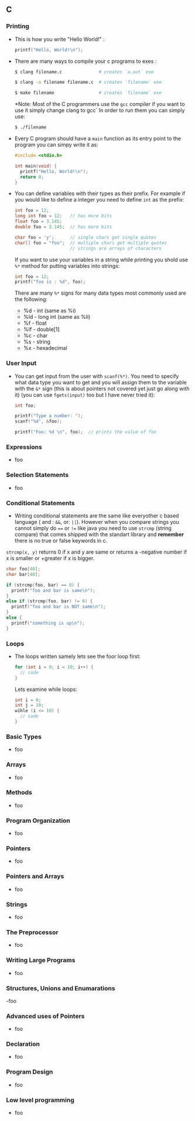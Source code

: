 ## C

### Printing

- This is how you write "Hello World!" :
  ```c
  printf("Hello, World!\n");
  ```
  
- There are many ways to compile your c programs to exes :
  ```bash
  $ clang filename.c              # creates `a.out` exe
  
  $ clang -o filename filename.c  # creates `filename` exe 
  
  $ make filename                 # creates `filename` exe
  ```
  *Note: Most of the C programmers use the `gcc` compiler if you want to use it simply change clang to gcc`
  In order to run them you can simply use:
  ```bash
  $ ./filename
  ```
  
  
  
- Every C program should have a `main` function as its entry point to the program you can simpy write it as:
  ```c
  #include <stdio.h>
  
  int main(void) {
    printf("Hello, World!\n");
    return 0;
  }
  ```

- You can define variables with their types as their prefix. For example if you would like to define a integer you need to define `int` as the prefix:
  ```c
  int foo = 12;
  long int foo = 12;   // has more bits
  float foo = 3.145;
  double foo = 3.145;  // has more bits
  
  char foo = 'y';      // single chars get single quotes
  char[] foo = "foo";  // multiple chars get multiple quotes
                       // strings are arrays of characters
  ```
  If you want to use your variables in a string while printing you shold use `%*` method for putting variables into strings:
  ```c
  int foo = 12;
  printf("foo is : %d", foo);
  ```
  There are many `%*` signs for many data types most commonly used are the following:
  - %d - int (same as %i)
  - %ld - long int (same as %li)
  - %f - float
  - %lf - double[1]
  - %c - char
  - %s - string
  - %x - hexadecimal
 
### User Input

- You can get input from the user with `scanf(%*)`. You need to specify what data type you want to get and you will assign them to the variable with the `&*` sign (this is about pointers not covered yet just go along with it) (you can use `fgets(input)` too but I have never tried it):
  ```c
  int foo;
  
  printf("Type a number: ");
  scanf("%d", &foo);
  
  printf("Foo: %d \n", foo);  // prints the value of foo
  ```

### Expressions

- foo

### Selection Statements

- foo

### Conditional Statements

- Writing conditional statements are the same like everyother c based language ( and : `&&`, or: `||`). However when you compare strings you cannot simply do `==` or `!=` like java you need to use `strcmp` (string compare) that comes shipped with the standart library and **remember** there is no true or false keywords in c. 

`strcmp(x, y)` returns 0 if x and y are same or returns a -negative number if x is smaller or +greater if x is bigger.
  ```c
  char foo[40];
  char bar[40];
  
  if (strcmp(foo, bar) == 0) {
    printf("foo and bar is same\n");
  }
  else if (strcmp(foo, bar) != 0) {
    printf("foo and bar is NOT same\n");
  }
  else {
    printf("something is up\n");
  }
  ```
  

### Loops

- The loops written samely lets see the foor loop first:
  ```c
  for (int i = 0; i < 10; i++) {
    // code
  }
  ```
  Lets examine while loops:
  ```c
  int i = 0;
  int j = 10;
  wihle (i <= 10) {
    // code
  }
  ```

### Basic Types

- foo

### Arrays

- foo

### Methods

- foo


### Program Organization

- foo

### Pointers

- foo

### Pointers and Arrays

- foo

### Strings

- foo

### The Preprocessor

- foo

### Writing Large Programs

- foo

### Structures, Unions and Enumarations

-foo

### Advanced uses of Pointers

- foo

### Declaration

- foo

### Program Design

- foo

### Low level programming

- foo


